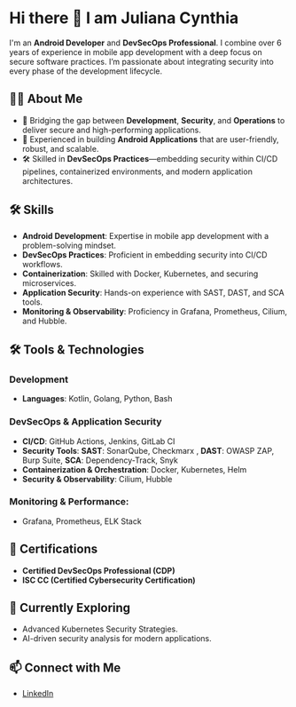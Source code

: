 # Hi there 👋 I am Juliana Cynthia
I'm an **Android Developer** and **DevSecOps Professional**. I combine over 6 years of experience in mobile app development with a deep focus on secure software practices. I’m passionate about integrating security into every phase of the development lifecycle.

## 👨‍💻 About Me
- 🔐 Bridging the gap between **Development**, **Security**, and **Operations** to deliver secure and high-performing applications.  
- 📱 Experienced in building **Android Applications** that are user-friendly, robust, and scalable.  
- 🛠 Skilled in **DevSecOps Practices**—embedding security within CI/CD pipelines, containerized environments, and modern application architectures.  

## 🛠 Skills
- **Android Development**: Expertise in mobile app development with a problem-solving mindset.  
- **DevSecOps Practices**: Proficient in embedding security into CI/CD workflows.  
- **Containerization**: Skilled with Docker, Kubernetes, and securing microservices.  
- **Application Security**: Hands-on experience with SAST, DAST, and SCA tools.  
- **Monitoring & Observability**: Proficiency in Grafana, Prometheus, Cilium, and Hubble.  

## 🛠️ Tools & Technologies
### Development
- **Languages**: Kotlin, Golang, Python, Bash  

### DevSecOps & Application Security
- **CI/CD**: GitHub Actions, Jenkins, GitLab CI  
- **Security Tools**: **SAST**: SonarQube, Checkmarx  , **DAST**: OWASP ZAP, Burp Suite, **SCA**: Dependency-Track, Snyk  
- **Containerization & Orchestration**: Docker, Kubernetes, Helm  
- **Security & Observability**: Cilium, Hubble  

### Monitoring & Performance: 
- Grafana, Prometheus, ELK Stack  

## 🌟 Certifications
- **Certified DevSecOps Professional (CDP)**  
- **ISC CC (Certified Cybersecurity Certification)**  

## 🌱 Currently Exploring
- Advanced Kubernetes Security Strategies.  
- AI-driven security analysis for modern applications.  

## 📫 Connect with Me
- [LinkedIn](https://www.linkedin.com/in/juliana-k-05037622a/)  

